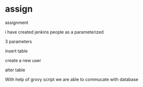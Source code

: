 # assign
assignment


 i have created jenkins people as a parameterized 
 
 3 parameters
 
 insert  table
 
 
 create a new user
 
 alter table
 
 
 With help of  grovy script  we are able to commucate with database 
 
